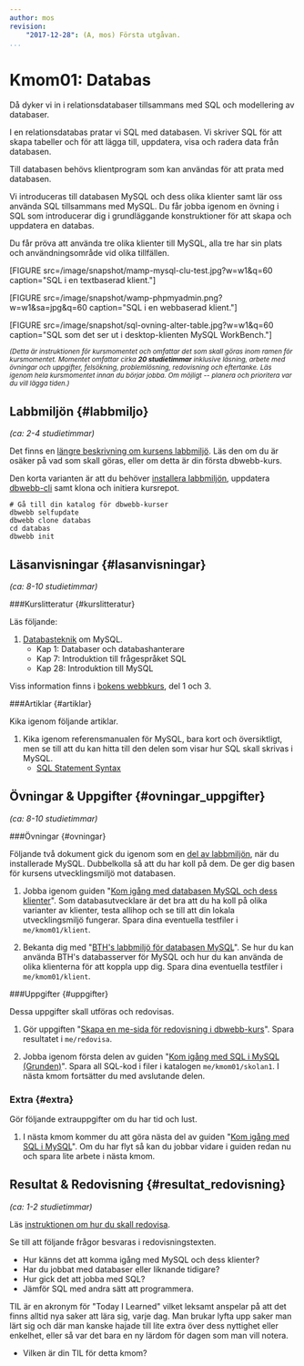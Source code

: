 ```yaml
---
author: mos
revision:
    "2017-12-28": (A, mos) Första utgåvan.
...
```

Kmom01: Databas
====================================

Då dyker vi in i relationsdatabaser tillsammans med SQL och modellering av databaser.

I en relationsdatabas pratar vi SQL med databasen. Vi skriver SQL för att skapa tabeller och för att lägga till, uppdatera, visa och radera data från databasen.

Till databasen behövs klientprogram som kan användas för att prata med databasen.

Vi introduceras till databasen MySQL och dess olika klienter samt lär oss använda SQL tillsammans med MySQL. Du får jobba igenom en övning i SQL som introducerar dig i grundläggande konstruktioner för att skapa och uppdatera en databas.

Du får pröva att använda tre olika klienter till MySQL, alla tre har sin plats och användningsområde vid olika tillfällen.

<!--more-->

[FIGURE src=/image/snapshot/mamp-mysql-clu-test.jpg?w=w1&q=60 caption="SQL i en textbaserad klient."]

[FIGURE src=/image/snapshot/wamp-phpmyadmin.png?w=w1&sa=jpg&q=60 caption="SQL i en webbaserad klient."]

[FIGURE src=/image/snapshot/sql-ovning-alter-table.jpg?w=w1&q=60 caption="SQL som det ser ut i desktop-klienten MySQL WorkBench."]

<small><i>(Detta är instruktionen för kursmomentet och omfattar det som skall göras inom ramen för kursmomentet. Momentet omfattar cirka **20 studietimmar** inklusive läsning, arbete med övningar och uppgifter, felsökning, problemlösning, redovisning och eftertanke. Läs igenom hela kursmomentet innan du börjar jobba. Om möjligt -- planera och prioritera var du vill lägga tiden.)</i></small>



Labbmiljön  {#labbmiljo}
---------------------------------

*(ca: 2-4 studietimmar)*

Det finns en [längre beskrivning om kursens labbmiljö](./../installera-labbmiljo). Läs den om du är osäker på vad som skall göras, eller om detta är din första dbwebb-kurs.

Den korta varianten är att du behöver [installera labbmiljön](./../labbmiljo), uppdatera [dbwebb-cli](dbwebb-cli) samt klona och initiera kursrepot.

```text
# Gå till din katalog för dbwebb-kurser
dbwebb selfupdate
dbwebb clone databas
cd databas
dbwebb init
```



Läsanvisningar  {#lasanvisningar}
---------------------------------

*(ca: 8-10 studietimmar)*


###Kurslitteratur  {#kurslitteratur}

Läs följande:

1. [Databasteknik](kunskap/boken-databasteknik) om MySQL.
    * Kap 1: Databaser och databashanterare
    * Kap 7: Introduktion till frågespråket SQL
    * Kap 28: Introduktion till MySQL

Viss information finns i [bokens webbkurs](http://www.databasteknik.se/webbkursen/), del 1 och 3.



###Artiklar {#artiklar}

Kika igenom följande artiklar.

1. Kika igenom referensmanualen för MySQL, bara kort och översiktligt, men se till att du kan hitta till den delen som visar hur SQL skall skrivas i MySQL.
    * [SQL Statement Syntax](https://dev.mysql.com/doc/refman/5.7/en/sql-syntax.html)



Övningar & Uppgifter  {#ovningar_uppgifter}
-------------------------------------------

*(ca: 8-10 studietimmar)*



###Övningar {#ovningar}

Följande två dokument gick du igenom som en [del av labbmiljön](./../labbmiljo/mysql), när du installerade MySQL. Dubbelkolla så att du har koll på dem. De ger dig basen för kursens utvecklingsmiljö mot databasen.

1. Jobba igenom guiden "[Kom igång med databasen MySQL och dess klienter](kunskap/kom-igang-med-databasen-mysql-och-dess-klienter)". Som databasutvecklare är det bra att du ha koll på olika varianter av klienter, testa allihop och se till att din lokala utvecklingsmiljö fungerar. Spara dina eventuella testfiler i `me/kmom01/klient`.

1. Bekanta dig med "[BTH's labbmiljö för databasen MySQL](kunskap/bth-s-labbmiljo-for-databasen-mysql)". Se hur du kan använda BTH's databasserver för MySQL och hur du kan använda de olika klienterna för att koppla upp dig. Spara dina eventuella testfiler i `me/kmom01/klient`.



###Uppgifter {#uppgifter}

Dessa uppgifter skall utföras och redovisas.

1. Gör uppgiften "[Skapa en me-sida för redovisning i dbwebb-kurs](uppgift/skapa-en-me-sida-for-redovisning-i-dbwebb-kurs)". Spara resultatet i `me/redovisa`.

1. Jobba igenom första delen av guiden "[Kom igång med SQL i MySQL (Grunden)](guide/kom-igang-med-sql-i-mysql/grunderna)". Spara all SQL-kod i filer i katalogen `me/kmom01/skolan1`. I nästa kmom fortsätter du med avslutande delen.

<!--
IMPROVE: Gör någon enkel labb som kontrollerar att studenten har koll på vad guiden går igenom. Använd databasen som finns i guiden.

1. Gör laborationen "[SQL lab, introduktion till SQL](uppgift/sql-lab-introduktion-till-sql-dbjs)" som låter dig träna på grunderna i SQL kommandon.
-->


### Extra {#extra}

Gör följande extrauppgifter om du har tid och lust.

1. I nästa kmom kommer du att göra nästa del av guiden "[Kom igång med SQL i MySQL](guide/kom-igang-med-sql-i-mysql)". Om du har flyt så kan du jobbar vidare i guiden redan nu och spara lite arbete i nästa kmom.



Resultat & Redovisning  {#resultat_redovisning}
-----------------------------------------------

*(ca: 1-2 studietimmar)*

Läs [instruktionen om hur du skall redovisa](./../redovisa).

Se till att följande frågor besvaras i redovisningstexten.

* Hur känns det att komma igång med MySQL och dess klienter?
* Har du jobbat med databaser eller liknande tidigare?
* Hur gick det att jobba med SQL?
* Jämför SQL med andra sätt att programmera.

TIL är en akronym för "Today I Learned" vilket leksamt anspelar på att det finns alltid nya saker att lära sig, varje dag. Man brukar lyfta upp saker man lärt sig och där man kanske hajade till lite extra över dess nyttighet eller enkelhet, eller så var det bara en ny lärdom för dagen som man vill notera.

* Vilken är din TIL för detta kmom?
